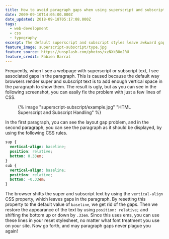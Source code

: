 ```yaml
---
title: How to avoid paragraph gaps when using superscript and subscript
date: 2009-09-10T14:05:00.000Z
date_updated: 2018-09-18T05:17:08.000Z
tags:
  - web-development
  - css
  - typography
excerpt: The default superscript and subscript styles leave awkward gaps in the text, but you can easily fix the problem with just a few lines of CSS.
feature_image: superscript-subscript/type.jpg
feature_source: https://unsplash.com/photos/xzNXkB8oJRU
feature_credit: Fabien Barral
---
```


Frequently, when I see a webpage with superscript or subscript text, I see associated gaps in the paragraph. This is caused because the default way browsers render super and subscript text is to add enough vertical space in the paragraph to show them. The result is ugly, but as you can see in the following screenshot, you can easily fix the problem with just a few lines of CSS.

<figure>

{% image "superscript-subscript/example.jpg" "HTML Superscript and Subscript Handling" %}

</figure>

In the first paragraph, you can see the layout gap problem, and in the second paragraph, you can see the paragraph as it should be displayed, by using the following CSS rules.

```css
sup {
  vertical-align: baseline;
  position: relative;
  bottom: 0.33em;
}
sub {
  vertical-align: baseline;
  position: relative;
  bottom: -0.33em;
}
```

The browser shifts the super and subscript text by using the `vertical-align` CSS property, which leaves gaps in the paragraph. By resetting this property to the default value of `baseline`, we get rid of the gaps. Then we restore the appearance of the text by using `position: relative;` and shifting the bottom up or down by `.33em`. Since this uses ems, you can use these lines in your reset stylesheet, no matter what font treatment you use on your site. Now go forth, and may paragraph gaps never plague you again!
